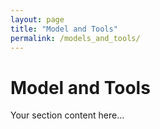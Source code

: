 ```yaml
---
layout: page
title: "Model and Tools"
permalink: /models_and_tools/
---
```


# Model and Tools

Your section content here...
